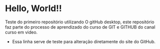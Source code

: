 # Hello, World!!
 Teste do primeiro repositório utilizando O gitHub desktop, este repositório faz parte do processo de aprendizado do curso de GIT e GITHUB do canal curso em video. 
 - Essa linha serve de teste para alteração diretamente do site do GitHub. 
